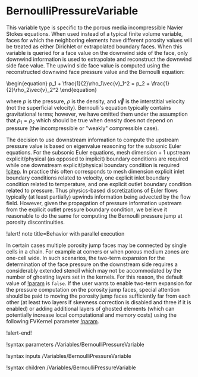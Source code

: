 # BernoulliPressureVariable

This variable type is specific to the porous media incompressible Navier Stokes
equations. When used instead of a typical finite volume variable, faces for
which the neighboring elements have different porosity values will be treated as
either Dirichlet or extrapolated boundary faces. When this variable is queried for a face value
on the downwind side of the face, only downwind information is used to
extrapolate and reconstruct the downwind side face value. The upwind side face
value is computed using the reconstructed downwind face pressure value and the
Bernoulli equation:

\begin{equation}
p_1 + \frac{1}{2}\rho_1\vec{v}_1^2 = p_2 + \frac{1}{2}\rho_2\vec{v}_2^2
\end{equation}

where $p$ is the pressure, $\rho$ is the density, and $\vec{v}$ is the
interstitial velocity (not the superficial velocity). Bernoulli's equation
typically contains gravitational terms; however, we have omitted them under the
assumption that $\rho_1 = \rho_2$ which should be true when density does not
depend on pressure (the incompressible or "weakly" compressible case).

The decision to use downstream information to compute the upstream pressure value
is based on eigenvalue reasoning for the subsonic Euler equations. For the
subsonic Euler equations, mesh dimension + 1 upstream explicit/physical (as
opposed to implicit) boundary conditions are required while one downstream
explicit/physical boundary condition is required
[!citep](novak2018pronghorn). In practice this often corresponds to mesh
dimension explicit inlet boundary conditions related to velocity, one explicit
inlet boundary condition related to temperature, and one explicit outlet
boundary condition related to pressure. Thus physics-based discretizations of
Euler flows typically (at least partially) upwinds information being advected by
the flow field. However, given the propagation of pressure information upstream
from the explicit outlet pressure boundary condition, we believe it reasonable
to do the same for computing the Bernoulli pressure jump at porosity
discontinuities.

!alert! note title=Behavior with parallel execution

In certain cases multiple porosity jump faces may be connected by single cells in a
chain. For example at corners or when porous medium zones are one-cell wide. In such
scenarios, the two-term expansion for the determination of the
face pressure on the downstream side requires a considerably extended stencil which may not be accommodated by the
number of ghosting layers set in the kernels. For this reason, the default value of
[!param](/Variables/BernoulliPressureVariable/allow_two_term_expansion_on_bernoulli_faces)
is `false`. If the user wants to enable two-term expansion for the pressure
computation on the porosity jump faces, special attention should be paid to
moving the porosity jump faces sufficiently far from each other (at least two layers
if skewness correction is disabled and three if it is enabled) or adding
additional layers of ghosted elements (which can potentially increase local computational and memory costs)
using the following FVKernel parameter [!param](/FVKernels/FVDiffusion/ghost_layers).

!alert-end!


!syntax parameters /Variables/BernoulliPressureVariable

!syntax inputs /Variables/BernoulliPressureVariable

!syntax children /Variables/BernoulliPressureVariable
